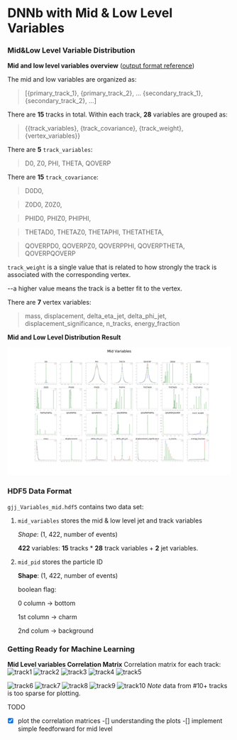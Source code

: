 # DNNb with Mid & Low Level Variables

### Mid&Low Level Variable Distribution
__Mid and low level variables overview__ ([output format reference](https://github.com/dguest/delphes-rave/wiki/Output-Format#jet-properties))

The mid and low variables are organized as:

> [{primary_track_1}, {primary_track_2}, ... {secondary_track_1}, {secondary_track_2}, ...]

There are **15** tracks in total. Within each track, **28** variables are grouped as:

> {{track_variables}, {track_covariance}, {track_weight}, {vertex_variables}}

There are **5** ``track_variables``:

> D0, Z0, PHI, THETA, QOVERP

There are **15** ``track_covariance``:

> D0D0,

> Z0D0, Z0Z0,

> PHID0, PHIZ0, PHIPHI,

> THETAD0, THETAZ0, THETAPHI, THETATHETA,

> QOVERPD0, QOVERPZ0, QOVERPPHI, QOVERPTHETA, QOVERPQOVERP

``track_weight`` is a single value that is related to how strongly the track is associated with the corresponding vertex.

--a higher value means the track is a better fit to the vertex.

There are **7** vertex variables:

> mass, displacement, delta_eta_jet, delta_phi_jet,
> displacement_significance, n_tracks, energy_fraction

__Mid and Low Level Distribution Result__

![Image of mid_level variables](https://github.com/cniii/DNNb-/blob/master/Distribution_Plot/mid_variables_c.png)



### HDF5 Data Format
``gjj_Variables_mid.hdf5`` contains two data set:
1. ``mid_variables`` stores the mid & low level jet and track variables

   *Shape*: (1, 422, number of events)

   **422** variables: **15** tracks \* **28** track variables + **2** jet variables.

2. ``mid_pid`` stores the particle ID

   **Shape**: (1, 422, number of events)

   boolean flag:

   0 column -> bottom

   1st column -> charm

   2nd colum -> background


### Getting Ready for Machine Learning
__Mid Level variables Correlation Matrix__
Correlation matrix for each track:
![track1](DNNb-/ML_Mid/Mid_Corr_track1.png)
![track2](DNNb-/ML_Mid/Mid_Corr_track2.png)
![track3](DNNb-/ML_Mid/Mid_Corr_track3.png)
![track4](DNNb-/ML_Mid/Mid_Corr_track4.png)
![track5](DNNb-/ML_Mid/Mid_Corr_track5.png)

![track6](DNNb-/ML_Mid/Mid_Corr_track6.png)
![track7](DNNb-/ML_Mid/Mid_Corr_track7.png)
![track8](DNNb-/ML_Mid/Mid_Corr_track8.png)
![track9](DNNb-/ML_Mid/Mid_Corr_track9.png)
![track10](DNNb-/ML_Mid/Mid_Corr_track10.png)
*Note* data from \#10+ tracks is too sparse for plotting.

TODO
-[x] plot the correlation matrices
-[] understanding the plots
-[] implement simple feedforward for mid level


